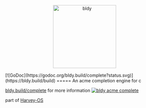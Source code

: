 <p align="center"><img src="https://bldy.build/static/images/bldy.png" alt="bldy" width="200"/></p> [![GoDoc](https://godoc.org/bldy.build/complete?status.svg)](https://bldy.build/build)
=====
An acme completion engine for c

[bldy.build/complete](https://bldy.build/complete) for more information
[![bldy acme complete](https://i.vimeocdn.com/video/622405418.webp?mw=1000&mh=573)](https://vimeo.com/207353651 "bldy acme complete") 

part of [Harvey-OS](https://harvey-os.org)
